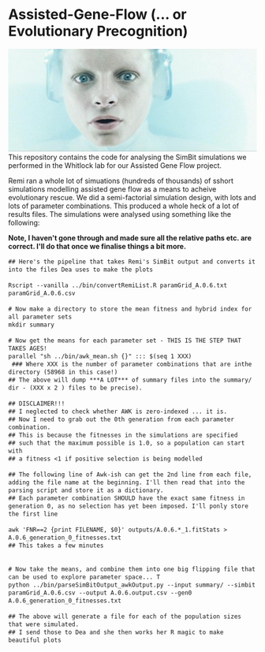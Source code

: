 # Assisted-Gene-Flow (... or Evolutionary Precognition)

![](newRescue/precog.jpg)
This repository contains the code for analysing the SimBit simulations we performed in the Whitlock lab for our Assisted Gene Flow project.

Remi ran a whole lot of simuations (hundreds of thousands) of sshort simulations modelling assisted gene flow as a means to acheive evolutionary rescue. We did a semi-factorial simulation design, with lots and lots of parameter combinations. This produced a whole heck of a lot of results files. The simulations were analysed using something like the following:

**Note, I haven't gone through and made sure all the relative paths etc. are correct. I'll do that once we finalise things a bit more.**
```
## Here's the pipeline that takes Remi's SimBit output and converts it into the files Dea uses to make the plots

Rscript --vanilla ../bin/convertRemiList.R paramGrid_A.0.6.txt paramGrid_A.0.6.csv

# Now make a directory to store the mean fitness and hybrid index for all parameter sets
mkdir summary

# Now get the means for each parameter set - THIS IS THE STEP THAT TAKES AGES!
parallel "sh ../bin/awk_mean.sh {}" ::: $(seq 1 XXX) 
 ### Where XXX is the number of parameter combinations that are inthe directory (58968 in this case!)
## The above will dump ***A LOT*** of summary files into the summary/ dir - (XXX x 2 ) files to be precise).

## DISCLAIMER!!!
## I neglected to check whether AWK is zero-indexed ... it is.
## Now I need to grab out the 0th generation from each parameter combination.
## This is because the fitnesses in the simulations are specified
## such that the maximum possible is 1.0, so a population can start with 
## a fitness <1 if positive selection is being modelled

## The following line of Awk-ish can get the 2nd line from each file, adding the file name at the beginning. I'll then read that into the parsing script and store it as a dictionary.
## Each parameter combination SHOULD have the exact same fitness in generation 0, as no selection has yet been imposed. I'll ponly store the first line  

awk 'FNR==2 {print FILENAME, $0}' outputs/A.0.6.*_1.fitStats > A.0.6_generation_0_fitnesses.txt
## This takes a few minutes


# Now take the means, and combine them into one big flipping file that can be used to explore parameter space... T
python ../bin/parseSimBitOutput_awkOutput.py --input summary/ --simbit paramGrid_A.0.6.csv --output A.0.6.output.csv --gen0 A.0.6_generation_0_fitnesses.txt

## The above will generate a file for each of the population sizes that were simulated.
## I send those to Dea and she then works her R magic to make beautiful plots

```

